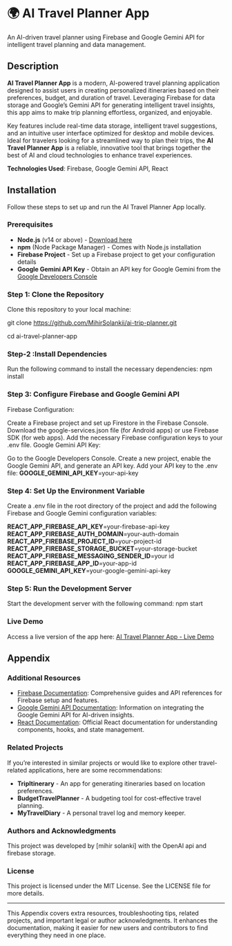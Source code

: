 
# 🌍 AI Travel Planner App
An AI-driven travel planner using Firebase and Google Gemini API for intelligent travel planning and data management.

## Description

**AI Travel Planner App** is a modern, AI-powered travel planning application designed to assist users in creating personalized itineraries based on their preferences, budget, and duration of travel. Leveraging Firebase for data storage and Google’s Gemini API for generating intelligent travel insights, this app aims to make trip planning effortless, organized, and enjoyable.

Key features include real-time data storage, intelligent travel suggestions, and an intuitive user interface optimized for desktop and mobile devices. Ideal for travelers looking for a streamlined way to plan their trips, the **AI Travel Planner App** is a reliable, innovative tool that brings together the best of AI and cloud technologies to enhance travel experiences.

**Technologies Used**: Firebase, Google Gemini API, React




## Installation

Follow these steps to set up and run the AI Travel Planner App locally.

### Prerequisites
- **Node.js** (v14 or above) - [Download here](https://nodejs.org/)
- **npm** (Node Package Manager) - Comes with Node.js installation
- **Firebase Project** - Set up a Firebase project to get your configuration details
- **Google Gemini API Key** - Obtain an API key for Google Gemini from the [Google Developers Console](https://console.developers.google.com/)

### Step 1: Clone the Repository
Clone this repository to your local machine:

git clone https://github.com/MihirSolankii/ai-trip-planner.git

cd ai-travel-planner-app 

### Step-2 :Install Dependencies
Run the following command to install the necessary dependencies:
npm install

### Step 3: Configure Firebase and Google Gemini API
Firebase Configuration:

Create a Firebase project and set up Firestore in the Firebase Console.
Download the google-services.json file (for Android apps) or use Firebase SDK (for web apps).
Add the necessary Firebase configuration keys to your .env file.
Google Gemini API Key:

Go to the Google Developers Console.
Create a new project, enable the Google Gemini API, and generate an API key.
Add your API key to the .env file:
**GOOGLE_GEMINI_API_KEY**=your-api-key
### Step 4: Set Up the Environment Variable
Create a .env file in the root directory of the project and add the following Firebase and Google Gemini configuration variables:

**REACT_APP_FIREBASE_API_KEY**=your-firebase-api-key
**REACT_APP_FIREBASE_AUTH_DOMAIN**=your-auth-domain
**REACT_APP_FIREBASE_PROJECT_ID**=your-project-id
**REACT_APP_FIREBASE_STORAGE_BUCKET**=your-storage-bucket
**REACT_APP_FIREBASE_MESSAGING_SENDER_ID**=your id
**REACT_APP_FIREBASE_APP_ID**=your-app-id
**GOOGLE_GEMINI_API_KEY**=your-google-gemini-api-key
### Step 5: Run the Development Server
Start the development server with the following command:
npm start
### Live Demo
Access a live version of the app here: [AI Travel Planner App - Live Demo](https://ai-trip-planner-vert.vercel.app/)



## Appendix

### Additional Resources
- [Firebase Documentation](https://firebase.google.com/docs): Comprehensive guides and API references for Firebase setup and features.
- [Google Gemini API Documentation](https://developers.google.com/): Information on integrating the Google Gemini API for AI-driven insights.
- [React Documentation](https://react.dev/): Official React documentation for understanding components, hooks, and state management.



### Related Projects
If you’re interested in similar projects or would like to explore other travel-related applications, here are some recommendations:
- **TripItinerary** - An app for generating itineraries based on location preferences.
- **BudgetTravelPlanner** - A budgeting tool for cost-effective travel planning.
- **MyTravelDiary** - A personal travel log and memory keeper.

### Authors and Acknowledgments
This project was developed by [mihir solanki] with the OpenAI  api and firebase storage.

### License
This project is licensed under the MIT License. See the LICENSE file for more details.

---

This Appendix covers extra resources, troubleshooting tips, related projects, and important legal or author acknowledgments. It enhances the documentation, making it easier for new users and contributors to find everything they need in one place.
